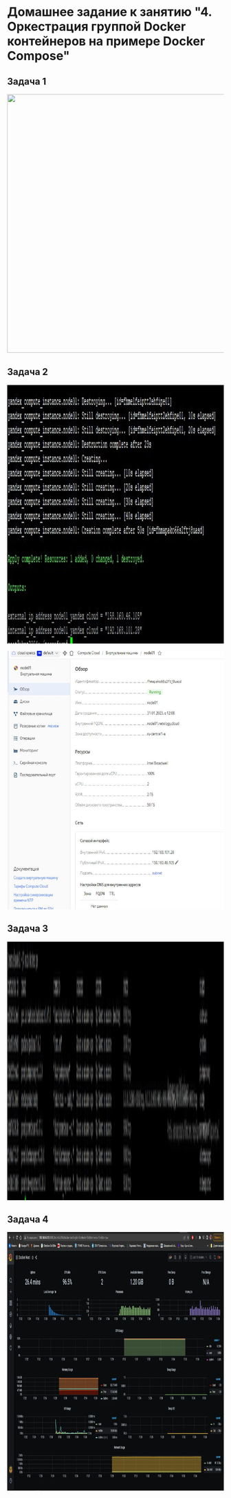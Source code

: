 # Домашнее задание к занятию "4. Оркестрация группой Docker контейнеров на примере Docker Compose"

## Задача 1

<p align="center">
  <img width="1200" height="600" src="/root/virt-homeworks/image/1.JPG">
</p>

## Задача 2

<p align="center">
  <img width="1200" height="600" src="./image/2.JPG">
</p>

<p align="center">
  <img width="1200" height="600" src="./image/22.JPG">
</p>


## Задача 3

<p align="center">
  <img width="1200" height="600" src="./image/3.JPG">
</p>


## Задача 4
<p align="center">
  <img width="1200" height="600" src="./image/4.JPG">
</p>
